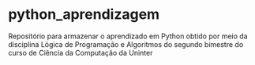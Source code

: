 # python_aprendizagem
Repositório para armazenar o aprendizado em Python obtido por meio da disciplina Lógica de Programação e Algoritmos do segundo bimestre do curso de Ciência da Computação da Uninter
